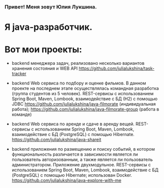 ### Привет! Меня зовут Юлия Лукшина.
# Я java-разработчик.
# Вот мои проекты:
- backend менеджера задач, реализовано несколько вариантов хранения состояния и WEB API
   https://github.com/julialukshina/task-tracker


- backend Web сервиса по подбору и оценке фильмов. В данном проекте на последнем этапе осуществлялась командная разработка (группа студентов из 5 человек).
  REST-сервисы с использованием Spring Boot, Maven, Lombook, взаимодействие с БД (Н2) с помощью JDBC
  https://github.com/julialukshina/java-filmorate (индивидуальная работа);
  https://github.com/julialukshina/java-filmorate-group (работа в команде)


- backend Web сервиса по аренде и сдаче в аренду вещей.
  REST-сервисы с использованием Spring Boot, Maven, Lombook, взаимодействие с БД (PostgreSQL) с помощью Hibernate.
   https://github.com/julialukshina/java-shareit


- backend приложения по размещению и поиску событий, в котором функциональность различается в зависимости является ли пользователь авторизованным, а также является ли пользователь администратором. Приложение двухмодульное.
   REST-сервисы с использованием Spring Boot, Maven, Lombook, взаимодействие с БД (PostgreSQL) с помощью Hibernate; использован Docker.
   https://github.com/julialukshina/java-explore-with-me


<!--
**julialukshina/julialukshina** is a ✨ _special_ ✨ repository because its `README.md` (this file) appears on your GitHub profile.


